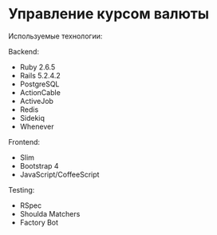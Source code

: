 # Управление курсом валюты

Используемые технологии:

Backend:
  - Ruby 2.6.5
  - Rails 5.2.4.2
  - PostgreSQL
  - ActionCable
  - ActiveJob
  - Redis
  - Sidekiq
  - Whenever

Frontend:
  - Slim
  - Bootstrap 4
  - JavaScript/CoffeeScript

Testing:
  - RSpec
  - Shoulda Matchers
  - Factory Bot

